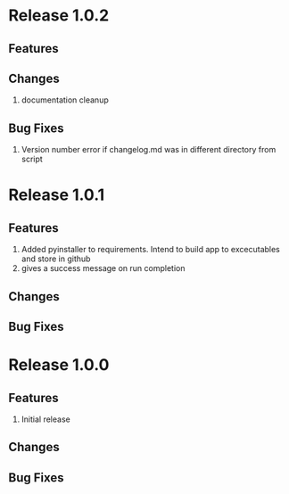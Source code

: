 # Release 1.0.2
## Features
## Changes
1) documentation cleanup
## Bug Fixes
1) Version number error if changelog.md was in different directory from script

# Release 1.0.1
## Features
1) Added pyinstaller to requirements. Intend to build app to excecutables and store in github
2) gives a success message on run completion
## Changes
## Bug Fixes

# Release 1.0.0
## Features
1) Initial release
## Changes
## Bug Fixes